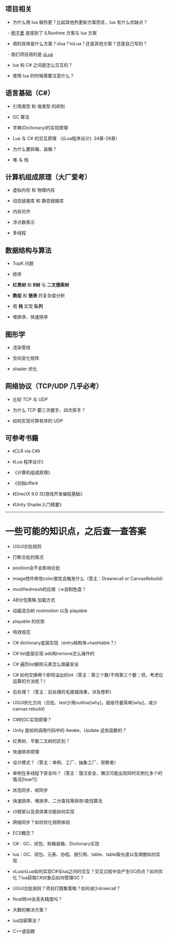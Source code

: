 ## 项目相关

- 为什么用 lua 做热更？比起其他热更新方案而言，lua 有什么优缺点？

  - [例子里](https://zhuanlan.zhihu.com/p/306384460) 是提到了 ILRuntime 方案与 lua 方案

- 用的具体是什么方案？xlua？toLua？还是其他方案？还是自己写的？

  - 我们项目用的是 [sLua](https://github.com/pangweiwei/slua/tree/master)

- lua 和 C# 之间是怎么交互的？

- 使用 lua 的时候需要注意什么？

  

## 语言基础（C#）

- 引用类型 和 值类型 的却别

- GC 算法

- 字典(Dictionary)的实现原理

- Lua 与 C# 的交互原理 （《Lua程序设计》24章-28章）

- 为什么要拆箱、装箱？

- 堆 与 栈

  

## 计算机组成原理（大厂爱考）

- 虚拟内存 和 物理内存

- 动态链接库 和 静态链接库

- 内存对齐

- 浮点数表示

- 多线程

  

## 数据结构与算法

- TopK 问题

- 排序

- **红黑树** 和 **B树** 与 **二叉搜索树**

- **数组** 和 **链表** 的复杂度分析

- 用 **栈** 实现 **队列**

- 堆排序、快速排序

  

## 图形学

- 渲染管线

- 空间变化矩阵

- shader 优化

  

## 网络协议（TCP/UDP 几乎必考）

- 比较 TCP 与 UDP

- 为什么 TCP 要三次握手、四次挥手？

- 如何实现可靠有序的 UDP

  

## 可参考书籍

- 《CLR via C#》

- 《Lua 程序设计》

- 《计算机组成原理》

- 《剑指offer》

- 《DirectX 9.0 3D游戏开发编程基础》

- 《Unity Shader入门精要》

  

---

  

# 一些可能的知识点，之后查一查答案

- UGUI合批规则

- 打断合批的情况

- position会不会影响合批

- image控件修改color属性会触发什么（答主：Drawwcall or CanvasRebuild）

- modifiedmesh的应用（=>自制色盘？

- AB分包策略 加载方式

- 动画混合树 rootmotion 以及 playable

- playable 的优势

- 特效规范

- C# dictionary底层实现（entry结构体+hashtable？）

- C# list底层实现 add和remove怎么操作的

- C# 遍历list删除元素怎么做最安全

- C# 如何交换两个即将溢出的int（答主：第三个数/不用第三个数；但，考虑位运算的方法呢？）

- 后处理？（答主：后处理的毛玻璃效果，涉及卷积）

  

- UGUI优化方向（合批、text少用outline[why]，层级尽量简单[why]，减少canvas rebuild）

- C#的GC实现原理？

- Unity 是如何调用代码中的 Awake、Update 这些函数的？

- 红黑树、平衡二叉树的区别？

- 快速排序原理

- 设计模式？（答主：单例、工厂、抽象工厂、观察者）

- 单例在多线程下安全吗？（答主：饿汉安全、懒汉可能出现同时实例化多个的情况[how?]）

  

- 状态同步、帧同步

- 快速排序、堆排序、二分查找等排序/查找算法

- UI框架以及具体某功能如何实现

- 网络同步？如何优化弱网体验

- ECS概念？

- C#：GC、闭包、拆箱装箱、Dictionary实现

- lua：GC、闭包、元表、协程、弱引用、table、table取长度以及增删如何实现

- xLua/sLua如何实现C#与lua之间的交互？交互过程中会产生GC的点？如何优化？lua获取C#对象后如何管理GC？

- UGUI合批规则？项目打图集策略？如何减少drawcall？

- float转int会丢失精度吗？

- 大数的解决方案？

- lua加密算法？

- C++虚函数